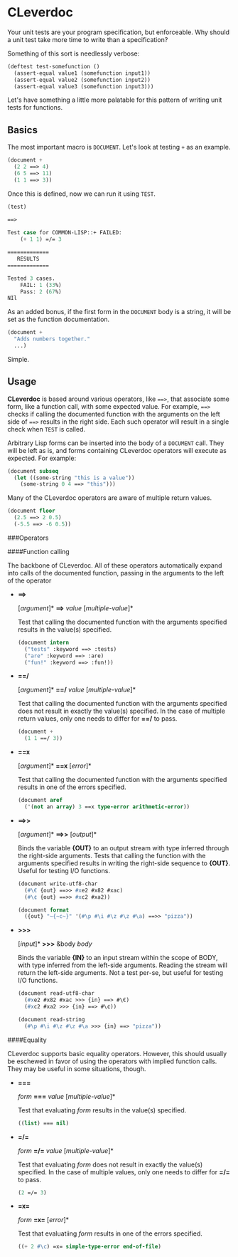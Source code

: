 CLeverdoc
=========

Your unit tests are your program specification, but enforceable. Why should a unit test take more time to write than a specification?

Something of this sort is needlessly verbose:

```lisp
(deftest test-somefunction ()
  (assert-equal value1 (somefunction input1))
  (assert-equal value2 (somefunction input2))
  (assert-equal value3 (somefunction input3)))
```

Let's have something a little more palatable for this pattern of writing unit tests for functions.

Basics
------

The most important macro is `DOCUMENT`. Let's look at testing `+` as an example.

```lisp
(document +
  (2 2 ==> 4)
  (6 5 ==> 11)
  (1 1 ==> 3))
```

Once this is defined, now we can run it using `TEST`.

```lisp
(test)

==>
    
Test case for COMMON-LISP::+ FAILED:
    (+ 1 1) =/= 3

=============
   RESULTS
=============

Tested 3 cases.
    FAIL: 1 (33%)
    Pass: 2 (67%)
NIl
```

As an added bonus, if the first form in the `DOCUMENT` body is a string, it will be set as the function documentation.

```lisp
(document +
  "Adds numbers together."
  ...)
```

Simple.

Usage
-----

**CLeverdoc** is based around various operators, like `==>`, that associate some form, like a function call, with some expected value. For example, `==>` checks if calling the documented function with the arguments on the left side of `==>` results in the right side. Each such operator will result in a single check when `TEST` is called.

Arbitrary Lisp forms can be inserted into the body of a `DOCUMENT` call. They will be left as is, and forms containing CLeverdoc operators will execute as expected. For example:

```lisp
(document subseq
  (let ((some-string "this is a value"))
    (some-string 0 4 ==> "this")))
```

Many of the CLeverdoc operators are aware of multiple return values.

```lisp
(document floor
  (2.5 ==> 2 0.5)
  (-5.5 ==> -6 0.5))
```

###Operators

####Function calling

The backbone of CLeverdoc. All of these operators automatically expand into calls of the documented function, passing in the arguments to the left of the operator

+ **==>**

  [*argument*]\* **==>** *value* [*multiple-value*]\*

  Test that calling the documented function with the arguments specified results in the value(s) specified.

  ```lisp
  (document intern
    ("tests" :keyword ==> :tests)
    ("are" :keyword ==> :are)
    ("fun!" :keyword ==> :fun!))
  ```

+ **==/**

  [*argument*]\* **==/** *value* [*multiple-value*]\*

  Test that calling the documented function with the arguments specified does not result in exactly the value(s) specified. In the case of multiple return values, only one needs to differ for **==/** to pass.

  ```lisp
  (document +
    (1 1 ==/ 3))
  ```

+ **==x**

  [*argument*]\* **==x** [*error*]\*

  Test that calling the documented function with the arguments specified results in one of the errors specified.

  ```lisp
  (document aref
    ('(not an array) 3 ==x type-error arithmetic-error))
  ```

+ **==>>**

  [*argument*]\* **==>>** [*output*]\*

  Binds the variable **{OUT}** to an output stream with type inferred through the right-side arguments. Tests that calling the function with the arguments specified results in writing the right-side sequence to **{OUT}**. Useful for testing I/O functions.

  ```lisp
  (document write-utf8-char
    (#\€ {out} ==>> #xe2 #x82 #xac)
    (#\¢ {out} ==>> #xc2 #xa2))

  (document format
    ({out} "~{~c~}" '(#\p #\i #\z #\z #\a) ==>> "pizza"))
  ```

+ **>>>**

  [*input*]\* **>>>** &body *body*

  Binds the variable **{IN}** to an input stream within the scope of BODY, with type inferred from the left-side arguments. Reading the stream will return the left-side arguments. Not a test per-se, but useful for testing I/O functions.

  ```lisp
  (document read-utf8-char
    (#xe2 #x82 #xac >>> {in} ==> #\€)
    (#xc2 #xa2 >>> {in} ==> #\¢))

  (document read-string
    (#\p #\i #\z #\z #\a >>> {in} ==> "pizza"))
  ```    

####Equality

CLeverdoc supports basic equality operators. However, this should usually be eschewed in favor of using the operators with implied function calls. They may be useful in some situations, though.

+ **===**

  *form* **===** *value* [*multiple-value*]\*

  Test that evaluating *form* results in the value(s) specified.

  ```lisp
  ((list) === nil)
  ```
+ **=/=**

  *form* **=/=** *value* [*multiple-value*]\*

  Test that evaluating *form* does not result in exactly the value(s) specified. In the case of multiple values, only one needs to differ for **=/=** to pass.

  ```lisp
  (2 =/= 3)
  ```
+ **=x=**

  *form* **=x=** [*error*]\*

  Test that evaluatiing *form* results in one of the errors specified.

  ```lisp
  ((+ 2 #\c) =x= simple-type-error end-of-file)
  ```